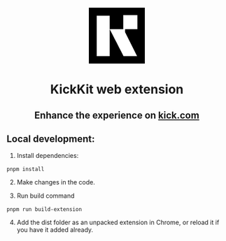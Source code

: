 <p align="center">
    <picture>
      <img src="public/icon128.png" height="128">
    </picture>
    <h1 align="center">KickKit web extension</h1>
    <h2 align="center">Enhance the experience on <a href="https://kick.com">kick.com</a></h2>
</p>

## Local development:

1. Install dependencies:

```
pnpm install
```

2. Make changes in the code.

3. Run build command

```
pnpm run build-extension
```

4. Add the dist folder as an unpacked extension in Chrome, or reload it if you have it added already.
